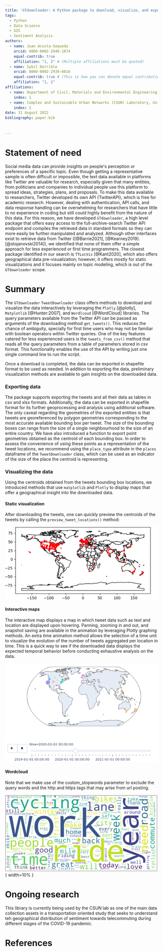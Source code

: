 ```yaml
---
title: 'GTdownloader: A Python package to download, visualize, and export georeferenced tweets'
tags:
  - Python
  - Data Science
  - GIS
  - Sentiment Analysis
authors:
  - name: Juan Acosta-Sequeda
    orcid: 0000-0002-2940-1874
    equal-contrib: true
    affiliation: "1, 2" # (Multiple affiliations must be quoted)
  - name: Sybil Derrible
    orcid: 0000-0002-2939-6016
    equal-contrib: true # (This is how you can denote equal contributions between multiple authors)
    affiliation: "1, 2"
affiliations:
  - name: Department of Civil, Materials and Environmental Engineering, University of Illinois at Chicago, USA
    index: 1
  - name: Complex and Sustainable Urban Networks (CSUN) Laboratory, University of Illinois at Chicago, USA
    index: 2
date: 31 August 2022
bibliography: paper.bib


---
```


# Statement of need

Social media data can provide insights on people's perception or preferences of a specific topic. Even though getting a 
representative sample is often difficult or impossible, the text data available in platforms like Twitter are valuable 
for research, especially given that many entities, from politicians and companies to individual people use this 
platform to spread ideas, strategies, plans, and proposals. To make this data available to researchers, Twitter 
developed its own API {TwitterAPI}, which is free for academic research. However, dealing with authentication, API calls, and data 
response handling can be overwhelming for researchers that have little to no experience in coding but still could 
highly benefit from the nature of this data. For this reason, we have developed `GTdownloader`, a high level package 
that offers easy access to the full-archive-search Twitter API endpoint and compiles the retrieved data in standard 
formats so they can more easily be further manipulated and analyzed. Although other interfaces exist to retrieve data 
from Twitter ([@Barrie2021], [@Kearney2019]. [@stojanovski2014]), we identified that none of them offer a simple approach for less experienced or first time programmers. 
The closest package identified in our search is `TTLocVis` [@Kant2020], which also offers geographical data 
pre-visualization; however, it offers mostly for static visualizations and it focuses mainly on topic modeling, which 
is out of the `GTdownloader` scope.


# Summary

The `GTdownloader` `TweetDownloader` class offers  methods to download and visualize the data interactively by 
leveraging the `Plotly` [@plotly], `Matplotlib` [@Hunter:2007], and `Wordlcoud` [@WordCloud] libraries. The query parameters available from the Twitter API 
can be passed as arguments of the downloading method `get_tweets()`. This reduces the chance of ambiguity, specially 
for first time users who may not be familiar with boolean operators within Twitter queries. One of the key features 
catered for less experienced users is the `tweets_from_csv()` method that reads all the query parameters from a table 
of parameters stored in csv format. This functionality enables the use of the API by writing just one single command 
line to run the script. 

Once a download is completed, the data can be exported in shapefile format to be used as needed. In addition to 
exporting the data, preliminary visualization methods are available to gain insights on the downloaded data.

### Exporting data

The package supports exporting the tweets and all their data as tables in csv and xlsx formats. Additionally, the data
can be exported in shapefile format for its further geoprocessing and analysis using additional software. The only 
caveat regarding the geometries of the exported entities is that tweets are georeferenced by polygon geometries
corresponding to the most accurate available bounding box per tweet. The size of the bounding boxes can range from the
size of a single neighbourhood to the size of an entire country. We have also introduced a function to export point 
geometries obtained as the centroid of each bounding box. In order to assess the convenience of using these points as a
representation of the tweet locations, we recommend using the `place_type` attribute in the `places` dataframe of the
`TweetDownloader` class, which can be used as an indicator of the size of the place the centroid is representing. 

### Visualizing the data

Using the centroids obtained from the tweets bounding box locations, we introduced methods that use `matplotlib` and 
`Plotly` to display maps that offer a geographical insight into the downloaded data.

#### Static visualization

After downloading the tweets, one can quickly preview the centroids of the tweets by calling the 
`preview_tweet_locations()` method:

![Centroid of tweets containing the words "bike commuting" during the COVID-19 pandemic.](figures/bike_simple_map.png)

#### Interactive maps
The interactive map displays a map in which tweet data such as text and location are displayed upon hovering. Panning, 
zooming in and out, and snapshot saving are available in the animation by leveraging Plotly graphing methods. An extra 
time animation method allows the selection of a time unit to visualize the evolution of the number of tweets aggregated
per location in time. This is a quick way to see if the downloaded data displays the expected temporal  behavior before 
conducting exhaustive analysis on the data. 

![Time animation of geographically aggregated tweets containing the words "bike commuting" during the COVID-19 pandemic.](figures/animation.PNG)


#### Wordcloud
Note that we make use of the custom_stopwords parameter to exclude the query words and the http and https tags 
that may arise from url posting.

![Wordcloud generated from tweets about cycling during the COVID-19 pandemic.\label{fig:wordcloud}](figures/wordcloud_white.png){ width=10% }

# Ongoing research 

This library is currently being used by the CSUN lab as one of the main data collection assets in a transportation 
oriented study that seeks to understand teh geographical distribution of sentiment towards telecommuting during
different stages of the COVID-19 pandemic.

# References
